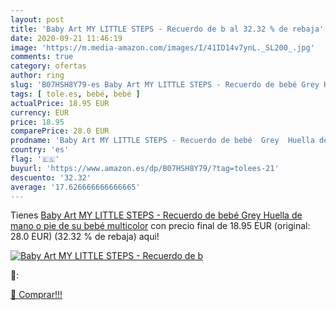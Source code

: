 ```yaml
---
layout: post
title: 'Baby Art MY LITTLE STEPS - Recuerdo de b al 32.32 % de rebaja'
date: 2020-09-21 11:46:19
image: 'https://m.media-amazon.com/images/I/41ID14v7ynL._SL200_.jpg'
comments: true
category: ofertas
author: ring
slug: 'B07HSH8Y79-es Baby Art MY LITTLE STEPS - Recuerdo de bebé Grey Huella de...'
tags: [ tole.es, bebé, bebé ]
actualPrice: 18.95 EUR
currency: EUR
price: 18.95
comparePrice: 28.0 EUR
prodname: 'Baby Art MY LITTLE STEPS - Recuerdo de bebé  Grey  Huella de mano o pie de su bebé  multicolor'
country: 'es'
flag: '🇪🇸'
buyurl: 'https://www.amazon.es/dp/B07HSH8Y79/?tag=tolees-21'
descuento: '32.32'
average: '17.626666666666665'
---
```


Tienes [Baby Art MY LITTLE STEPS - Recuerdo de bebé  Grey  Huella de mano o pie de su bebé  multicolor](https://www.amazon.es/dp/B07HSH8Y79/?tag=tolees-21) con precio final de  18.95 EUR (original: 28.0 EUR) (32.32 %  de rebaja) aqui!

[![Baby Art MY LITTLE STEPS - Recuerdo de b](https://m.media-amazon.com/images/I/41ID14v7ynL._SL200_.jpg)](https://www.amazon.es/dp/B07HSH8Y79/?tag=tolees-21)

🔎:


[🛒 Comprar!!!](https://www.amazon.es/dp/B07HSH8Y79/?tag=tolees-21)
